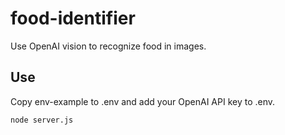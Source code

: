 # food-identifier

Use OpenAI vision to recognize food in images.

## Use

Copy env-example to .env and add your OpenAI API key to .env.

`node server.js`



